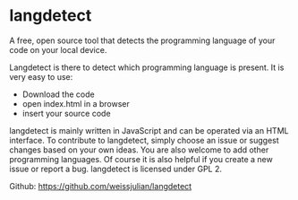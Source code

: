 # langdetect
A free, open source tool that detects the programming language of your code on your local device.

Langdetect is there to detect which programming language is present.
It is very easy to use:
* Download the code
* open index.html in a browser
* insert your source code

langdetect is mainly written in JavaScript and can be operated via an HTML interface.
To contribute to langdetect, simply choose an issue or suggest changes based on your own ideas. You are also welcome to add other programming languages. Of course it is also helpful if you create a new issue or report a bug.
langdetect is licensed under GPL 2.

Github: https://github.com/weissjulian/langdetect
